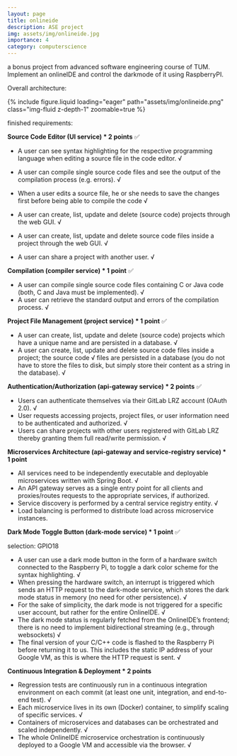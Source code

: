 ```yaml
---
layout: page
title: onlineide
description: ASE project
img: assets/img/onlineide.jpg
importance: 4
category: computerscience
---
```


a bonus project from advanced software engineering course of TUM. Implement an onlineIDE and control the darkmode of it using RaspberryPI.

Overall architecture:
<div class="col-sm mt-3 mt-md-0">
   {% include figure.liquid loading="eager" path="assets/img/onlineide.png" class="img-fluid z-depth-1" zoomable=true %}
</div>

finished requirements:

**Source Code Editor (UI service) * 2 points** ✅
- A user can see syntax highlighting for the respective programming language when editing a
source file in the code editor.  √
* A user can compile single source code files and see the output of the compilation process (e.g. errors). √
* When a user edits a source file, he or she needs to save the changes first before being able to compile the code √

* A user can create, list, update and delete (source code) projects through the web GUI. √
* A user can create, list, update and delete source code files inside a project through the web GUI. √
* A user can share a project with another user. √

**Compilation (compiler service) * 1 point** ✅
* A user can compile single source code files containing C or Java code (both, C and Java must be
implemented). √
* A user can retrieve the standard output and errors of the compilation process. √

**Project File Management (project service) * 1 point** ✅
* A user can create, list, update and delete (source code) projects which have a unique name and are persisted in a database. √
* A user can create, list, update and delete source code files inside a project; the source code √
files are persisted in a database (you do not have to store the files to disk, but simply store their
content as a string in the database). √

**Authentication/Authorization (api-gateway service) * 2 points**  ✅
* Users can authenticate themselves via their GitLab LRZ account (OAuth 2.0). √
* User requests accessing projects, project files, or user information need to be authenticated and
authorized. √
* Users can share projects with other users registered with GitLab LRZ thereby granting them full
read/write permission. √

**Microservices Architecture (api-gateway and service-registry service) * 1 point** 
* All services need to be independently executable and deployable microservices written with
Spring Boot. √
* An API gateway serves as a single entry point for all clients and proxies/routes requests to the
appropriate services, if authorized.
* Service discovery is performed by a central service registry entity. √
* Load balancing is performed to distribute load across microservice instances.

**Dark Mode Toggle Button (dark-mode service) * 1 point** ✅

selection: GPIO18

* A user can use a dark mode button in the form of a hardware switch connected to the Raspberry
Pi, to toggle a dark color scheme for the syntax highlighting. √
* When pressing the hardware switch, an interrupt is triggered which sends an HTTP request to the
dark-mode service, which stores the dark mode status in memory (no need for other persistence). √
* For the sake of simplicity, the dark mode is not triggered for a specific user account, but rather for
the entire OnlineIDE. √
* The dark mode status is regularly fetched from the OnlineIDE’s frontend; there is no need to
implement bidirectional streaming (e.g., through websockets) √
* The final version of your C/C++ code is flashed to the Raspberry Pi before returning it to us. This
includes the static IP address of your Google VM, as this is where the HTTP request is sent. √

**Continuous Integration & Deployment * 2 points**
* Regression tests are continuously run in a continuous integration environment on each commit
(at least one unit, integration, and end-to-end test). √
* Each microservice lives in its own (Docker) container, to simplify scaling of specific services. √
* Containers of microservices and databases can be orchestrated and scaled independently. √
* The whole OnlineIDE microservice orchestration is continuously deployed to a Google VM and
accessible via the browser. √